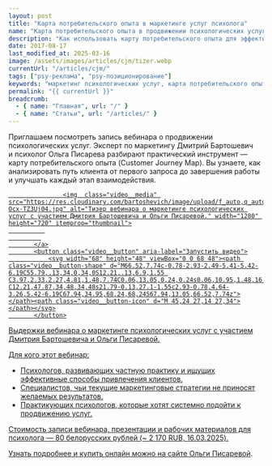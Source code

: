 ```yaml
---
layout: post
title: "Карта потребительского опыта в маркетинге услуг психолога"
name: "Карта потребительского опыта в продвижении психологических услуг"
description: "Как использовать карту потребительского опыта для эффективного маркетинга психологических услуг: ускоряем привлечение клиентов и развитие частной практики."
date: 2017-08-17
last_modified_at: 2025-03-16
image: /assets/images/articles/cjm/tizer.webp
currentUrl: "/articles/cjm/"
tags: ["psy-реклама", "psy-позиционирование"]
keywords: "маркетинг психологических услуг, карта потребительского опыта, Customer Journey Map, продвижение психологических услуг, привлечение клиентов для психологов, развитие частной практики психолога, стратегии маркетинга для психологов"
permalink: "{{ currentUrl }}"
breadcrumb:
  - { name: "Главная", url: "/" }
  - { name: "Статьи", url: "/articles/" }
---
```


<p>
Приглашаем посмотреть запись вебинара о&nbsp;продвижении психологических услуг. Эксперт по&nbsp;маркетингу Дмитрий Бартошевич и&nbsp;психолог Ольга Писарева разбирают практический инструмент&nbsp;&mdash; карту потребительского опыта (Customer Journey Map). Вы&nbsp;узнаете, как анализировать путь клиента от&nbsp;первого запроса до&nbsp;завершения работы и&nbsp;улучшать каждый этап взаимодействия.
</p>

<div class=""  itemscope itemtype="https://schema.org/VideoObject">
 	<link itemprop="url" href="https://youtu.be/Ocx-TZ3Uj04" >
	<link itemprop="contentUrl" href="https://youtu.be/Ocx-TZ3Uj04" >
	<link itemprop="thumbnailUrl" href="https://res.cloudinary.com/bartoshevich/image/upload/f_auto,q_auto/v1602868382/psycareer/youtu.be-Ocx-TZ3Uj04.jpg" >
 	<meta itemprop="name" content="Маркетинг психологических услуг / Д. Бартошевич, О. Писарева" >
	<meta itemprop="description" content="Маркетинг психологических услуг / Д. Бартошевич, О. Писарева. Узнайте, как эффективно использовать карту потребительского опыта для развития вашей частной практики.">
	<meta itemprop="uploadDate" content="2017-02-28T00:00:00+03:00">
  	<meta itemprop="duration" content="P0T06M22S">
 	<meta itemprop="isFamilyFriendly" content="true">
	<div class="video ">
		   <a class="video__link" href="https://youtu.be/Ocx-TZ3Uj04" target="_blank" rel="noopener noreferrer">
			   
				   <img  class="video__media" src="https://res.cloudinary.com/bartoshevich/image/upload/f_auto,q_auto/v1602868382/psycareer/youtu.be-Ocx-TZ3Uj04.jpg" alt="Тизер вебинара о маркетинге психологических услуг с участием Дмитрия Бартошевича и Ольги Писаревой." width="1280" height="720" itemprop="thumbnail">
			  
			 
		   </a>
		   <button class="video__button" aria-label="Запустить видео">
			   <svg width="68" height="48" viewBox="0 0 68 48"><path class="video__button-shape" d="M66.52,7.74c-0.78-2.93-2.49-5.41-5.42-6.19C55.79,.13,34,0,34,0S12.21,.13,6.9,1.55 C3.97,2.33,2.27,4.81,1.48,7.74C0.06,13.05,0,24,0,24s0.06,10.95,1.48,16.26c0.78,2.93,2.49,5.41,5.42,6.19 C12.21,47.87,34,48,34,48s21.79-0.13,27.1-1.55c2.93-0.78,4.64-3.26,5.42-6.19C67.94,34.95,68,24,68,24S67.94,13.05,66.52,7.74z"></path><path class="video__button-icon" d="M 45,24 27,14 27,34"></path></svg>
		   </button>
   </div>
<div class="figcaption">
Выдержки вебинара о&nbsp;маркетинге психологических услуг с&nbsp;участием Дмитрия Бартошевича и&nbsp;Ольги Писаревой.
</div>
</div>



<div class="row-gap--xs">
<p>Для кого этот вебинар: </p>
<ul class="row-gap--xs list--leftpadding">
	<li>
		Психологов, развивающих частную практику и ищущих эффективные способы привлечения клиентов.
 	</li>
	<li>
	Специалистов, чьи текущие маркетинговые стратегии не приносят желаемых результатов.
 	</li>
	<li>
		Практикующих психологов, которые хотят системно подойти к продвижению услуг.
 	</li>
 </ul>
</div>

<p>Стоимость записи вебинара, презентации и&nbsp;рабочих материалов для психолога&nbsp;— 80&nbsp;белорусских рублей (~ 2 170 RUB, 16.03.2025). </p>

<p>Узнать подробнее и купить онлайн можно <a class="link" href="https://shop.pisareva.by/tt/marketing-psihologicheskih-uslug-kak-zalozhit-fundament-uspeshnoi-chastnoi-praktiki/">на сайте Ольги Писаревой</a>.</p>
